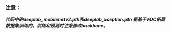 


### 注意：



**_代码中的deeplab_mobilenetv2.pth和deeplab_xception.pth
是基于VOC拓展数据集训练的。训练和预测时注意修改backbone。_**